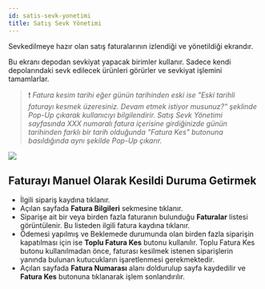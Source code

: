 ```yaml
---
id: satis-sevk-yonetimi
title: Satış Sevk Yönetimi
---
```


Sevkedilmeye hazır olan satış faturalarının izlendiği ve yönetildiği ekrandır.

Bu ekranı depodan sevkiyat yapacak birimler kullanır. Sadece kendi depolarındaki sevk edilecek ürünleri görürler ve sevkiyat işlemini tamamlarlar. 

>❗️ _Fatura kesim tarihi eğer günün tarihinden eski ise "Eski tarihli faturayı kesmek üzeresiniz. Devam etmek istiyor musunuz?" şeklinde Pop-Up çıkarak kullanıcıyı bilgilendirir. Satış Sevk Yönetimi sayfasında XXX numaralı fatura içerisine girdiğinizde günün tarihinden farklı bir tarih olduğunda "Fatura Kes" butonuna basıldığında aynı şekilde Pop-Up çıkarır._

![](https://snipboard.io/85Z3Js.jpg)
                                      
## Faturayı Manuel Olarak Kesildi Duruma Getirmek
- İlgili sipariş kaydına tıklanır.
- Açılan sayfada **Fatura Bilgileri** sekmesine tıklanır.
- Siparişe ait bir veya birden fazla faturanın bulunduğu **Faturalar** listesi görüntülenir. Bu listeden ilgili fatura kaydına tıklanır. 
- Ödemesi yapılmış ve Beklemede durumunda olan birden fazla siparişin kapatılması için ise **Toplu Fatura Kes** butonu kullanılır. Toplu Fatura Kes butonu kullanılmadan önce, faturası kesilmek istenen siparişlerin yanında bulunan kutucukların işaretlenmesi gerekmektedir.
- Açılan sayfada **Fatura Numarası** alanı doldurulup sayfa kaydedilir ve **Fatura Kes** butonuna tıklanarak işlem sonlandırılır.